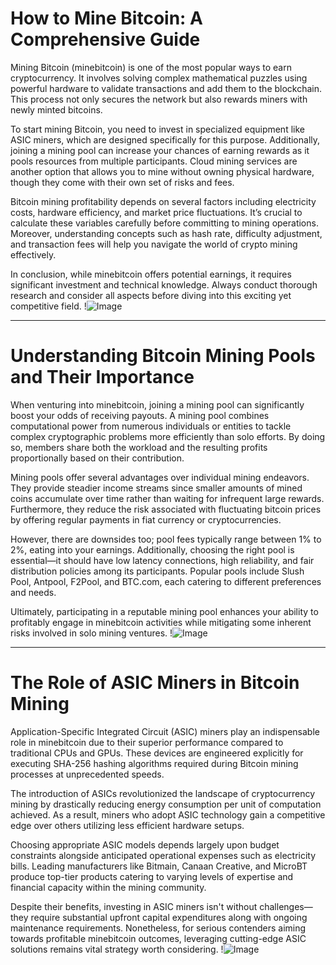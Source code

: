 # How to Mine Bitcoin: A Comprehensive Guide

Mining Bitcoin (minebitcoin) is one of the most popular ways to earn cryptocurrency. It involves solving complex mathematical puzzles using powerful hardware to validate transactions and add them to the blockchain. This process not only secures the network but also rewards miners with newly minted bitcoins.

To start mining Bitcoin, you need to invest in specialized equipment like ASIC miners, which are designed specifically for this purpose. Additionally, joining a mining pool can increase your chances of earning rewards as it pools resources from multiple participants. Cloud mining services are another option that allows you to mine without owning physical hardware, though they come with their own set of risks and fees.

Bitcoin mining profitability depends on several factors including electricity costs, hardware efficiency, and market price fluctuations. It’s crucial to calculate these variables carefully before committing to mining operations. Moreover, understanding concepts such as hash rate, difficulty adjustment, and transaction fees will help you navigate the world of crypto mining effectively.

In conclusion, while minebitcoin offers potential earnings, it requires significant investment and technical knowledge. Always conduct thorough research and consider all aspects before diving into this exciting yet competitive field. !![Image](https://github.com/user-attachments/assets/590b50a7-4459-4e76-8a31-559aed223621)

---

# Understanding Bitcoin Mining Pools and Their Importance

When venturing into minebitcoin, joining a mining pool can significantly boost your odds of receiving payouts. A mining pool combines computational power from numerous individuals or entities to tackle complex cryptographic problems more efficiently than solo efforts. By doing so, members share both the workload and the resulting profits proportionally based on their contribution.

Mining pools offer several advantages over individual mining endeavors. They provide steadier income streams since smaller amounts of mined coins accumulate over time rather than waiting for infrequent large rewards. Furthermore, they reduce the risk associated with fluctuating bitcoin prices by offering regular payments in fiat currency or cryptocurrencies.

However, there are downsides too; pool fees typically range between 1% to 2%, eating into your earnings. Additionally, choosing the right pool is essential—it should have low latency connections, high reliability, and fair distribution policies among its participants. Popular pools include Slush Pool, Antpool, F2Pool, and BTC.com, each catering to different preferences and needs.

Ultimately, participating in a reputable mining pool enhances your ability to profitably engage in minebitcoin activities while mitigating some inherent risks involved in solo mining ventures. !![Image](https://github.com/user-attachments/assets/590b50a7-4459-4e76-8a31-559aed223621)

---

# The Role of ASIC Miners in Bitcoin Mining

Application-Specific Integrated Circuit (ASIC) miners play an indispensable role in minebitcoin due to their superior performance compared to traditional CPUs and GPUs. These devices are engineered explicitly for executing SHA-256 hashing algorithms required during Bitcoin mining processes at unprecedented speeds.

The introduction of ASICs revolutionized the landscape of cryptocurrency mining by drastically reducing energy consumption per unit of computation achieved. As a result, miners who adopt ASIC technology gain a competitive edge over others utilizing less efficient hardware setups.

Choosing appropriate ASIC models depends largely upon budget constraints alongside anticipated operational expenses such as electricity bills. Leading manufacturers like Bitmain, Canaan Creative, and MicroBT produce top-tier products catering to varying levels of expertise and financial capacity within the mining community.

Despite their benefits, investing in ASIC miners isn't without challenges—they require substantial upfront capital expenditures along with ongoing maintenance requirements. Nonetheless, for serious contenders aiming towards profitable minebitcoin outcomes, leveraging cutting-edge ASIC solutions remains vital strategy worth considering. !![Image](https://github.com/user-attachments/assets/590b50a7-4459-4e76-8a31-559aed223621)